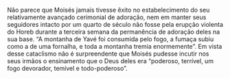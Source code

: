 ﻿Não parece que Moisés jamais tivesse êxito no estabelecimento do seu relativamente avançado cerimonial de adoração, nem em manter seus seguidores intacto por um quarto de século não fosse pela erupção violenta do Horeb durante a terceira semana da permanência de adoração deles na sua base. “A montanha de Yavé foi consumida pelo fogo, a fumaça subiu como a de uma fornalha, e toda a montanha tremia enormemente”. Em vista desse cataclismo não é surpreendente que Moisés pudesse incutir nos seus irmãos o ensinamento que o Deus deles era “poderoso, terrível, um fogo devorador, temível e todo-poderoso”.
